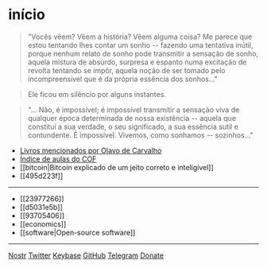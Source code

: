 # início

> "Vocês vêem? Vêem a história? Vêem alguma coisa? Me parece que estou tentando lhes contar um sonho -- fazendo uma tentativa inútil, porque nenhum relato de sonho pode transmitir a sensação de sonho, aquela mistura de absurdo, surpresa e espanto numa excitação de revolta tentando se impôr, aquela noção de ser tomado pelo incompreensível que é da própria essência dos sonhos..."

> Ele ficou em silêncio por alguns instantes.

> "... Não, é impossível; é impossível transmitir a sensação viva de qualquer época determinada de nossa existência -- aquela que constitui a sua verdade, o seu significado, a sua essência sutil e contundente. É impossível. Vivemos, como sonhamos -- sozinhos..."

* [Livros mencionados por Olavo de Carvalho](https://fiatjaf.com/livros-olavo.html)
* [Índice de aulas do COF](https://fiatjaf.com/cof.html)
* [[bitcoin|Bitcoin explicado de um jeito correto e inteligível]]
* [[495d223f]]

---

* [[23977266]]
* [[d5031e5b]]
* [[93705406]]
* [[economics]]
* [[software|Open-source software]]

---

[Nostr](nostr:nprofile1qqsrhuxx8l9ex335q7he0f09aej04zpazpl0ne2cgukyawd24mayt8gpyfmhxue69uhkummnw3ez6an9wf5kv6t9vsh8wetvd3hhyer9wghxuet5fmsq8j) [Twitter](https://twitter.com/fiatjaf) [Keybase](https://keybase.io/fiatjaf) [GitHub](https://github.com/fiatjaf) [Telegram](https://t.me/fiatjaf) [Donate](lnurlp://zbd.gg/.well-known/lnurlp/fiatjaf)
